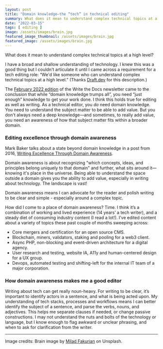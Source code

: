 ```yaml
---
layout: post
title: "Domain knowledge—the “tech” in technical editing"
summary: What does it mean to understand complex technical topics at a high level?
date: "2022-03-15"
tags: [ editing ]
image: /assets/images/brain.jpg
featured_image_thumbnail: /assets/images/brain.jpg
featured_image: /assets/images/brain.jpg
---
```


What does it mean to understand complex technical topics at a high level? 

I have a broad and shallow understanding of technology. I knew this was a good thing but I couldn't articulate it until I came across a 
requirement for a tech editing role: “We'd like someone who can understand complex technical topics at a high level.” (Thanks [Draft.dev](https://github.com/draftdev/jobs/blob/main/editor.md) for this description.) 

The [February 2022 edition](https://www.writethedocs.org/blog/newsletter-february-2022/) of the Write the Docs newsletter came to the conclusion that while “domain knowledge trumps all”, you need “just enough” 
knowledge to get your work done. I think this holds true for editing as well as writing. As a technical editor, you _do_ need domain knowledge. You need to understand the subject matter to be 
able to add value. But you don't always need a deep knowledge—and sometimes, to really add value, you need an awareness of how that subject matter fits within a broader domain.


### Editing excellence through domain awareness

Mark Baker talks about a state beyond domain knowledge in a post from 2016, 
[Writing Excellence Through Domain Awareness](http://everypageispageone.com/2016/04/29/writing-excellence-through-domain-awareness/).

Domain awareness is about recognizing "which concepts, ideas, and principles belong uniquely to that domain" and further, what sits around it—knowing it's place in 
the universe. Being able to understand the space outside a domain gives you the ability to add value, especially in writing about technology. The landscape is vast!

Domain awareness means I can advocate for the reader and polish writing to be clear and simple - especially around a complex topic.

How did I come to a place of domain awareness? Time. I think it’s a combination of working and lived experience (14 years’ a tech writer), and a steady diet of 
consuming industry content (I read a lot!). I’ve edited content about a variety of topics these past couple of months sweeping across:  

* Core mergers and certification for an open source CMS.
* Blockchain, miners, validators, staking and pooling for a web3 client.
* Async PHP, non-blocking and event-driven architecture for a digital agency.
* User research and testing, website IA, A11y and human-centered design for a UX group.
* Devops, automated testing and shifting-left for the internal IT team of a major corporation.


### How domain awareness makes me a good editor

Writing about tech can get really noun-heavy. For writing to be clear, it’s important to identify actors in a sentence, and what is being acted upon. My understanding 
of tech stacks, processes and workflows means I can better identify the subject of a sentence, and parse the verbs, nouns, and adjectives. This helps me separate 
clauses if needed, or change passive constructions. I may not understand the nuts and bolts of the technology or language, but I know enough to flag
awkward or unclear phrasing, and when to ask for clarification from the writer. 


---

Image credits: Brain image by [Milad Fakurian](https://unsplash.com/photos/58Z17lnVS4U) on Unsplash.
